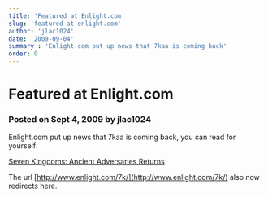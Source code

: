 ```yaml
---
title: 'Featured at Enlight.com'
slug: 'featured-at-enlight.com'
author: 'jlac1024'
date: '2009-09-04'
summary : 'Enlight.com put up news that 7kaa is coming back'
order: 0
---
```


# Featured at Enlight.com

### Posted on Sept 4, 2009 by jlac1024

Enlight.com put up news that 7kaa is coming back, you can read for yourself:

[Seven Kingdoms: Ancient Adversaries Returns](http://www.enlight.com/cmsel/press/view.php?id=64)

The url [http://www.enlight.com/7k/](http://www.enlight.com/7k/) also now redirects here.

